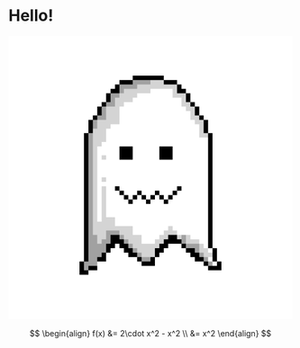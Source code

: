 # Hello!

![Ghosty](../assets/ghosty.gif)

$$
\begin{align}
f(x) &= 2\cdot x^2 - x^2 \\
&= x^2
\end{align}
$$
